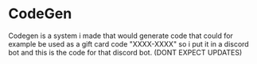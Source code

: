 # CodeGen
Codegen is a system i made that would generate code that could for example be used as a gift card code "XXXX-XXXX" so i put it in a discord bot and this is the code for that discord bot. (DONT EXPECT UPDATES)
